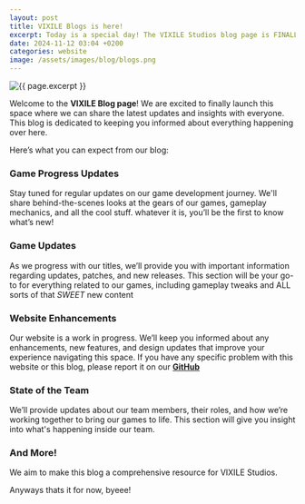 ```yaml
---
layout: post
title: VIXILE Blogs is here!
excerpt: Today is a special day! The VIXILE Studios blog page is FINALLY here!
date: 2024-11-12 03:04 +0200
categories: website
image: /assets/images/blog/blogs.png
---
```

<img class="page-image" src="{{ site.url }}/{{ page.image }}" alt="{{ page.excerpt }}">

Welcome to the **VIXILE Blog page**! We are excited to finally launch this space where we can share the latest updates and insights with everyone. This blog is dedicated to keeping you informed about everything happening over here.

Here’s what you can expect from our blog:

### Game Progress Updates

Stay tuned for regular updates on our game development journey. We'll share behind-the-scenes looks at the gears of our games, gameplay mechanics, and all the cool stuff. whatever it is, you’ll be the first to know what’s new!

### Game Updates

As we progress with our titles, we’ll provide you with important information regarding updates, patches, and new releases. This section will be your go-to for everything related to our games, including gameplay tweaks and ALL sorts of that _SWEET_ new content

### Website Enhancements

Our website is a work in progress. We’ll keep you informed about any enhancements, new features, and design updates that improve your experience navigating this space. If you have any specific problem with this website or this blog, please report it on our [**GitHub**](https://github.com/vixilestudios)

### State of the Team

We’ll provide updates about our team members, their roles, and how we’re working together to bring our games to life. This section will give you insight into what's happening inside our team.

### And More!

We aim to make this blog a comprehensive resource for VIXILE Studios.

Anyways thats it for now, byeee!
